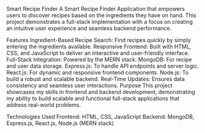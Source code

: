 Smart Recipe Finder
A Smart Recipe Finder Application that empowers users to discover recipes based on the ingredients they have on hand. This project demonstrates a full-stack implementation with a focus on creating an intuitive user experience and seamless backend performance.

Features
Ingredient-Based Recipe Search: Find recipes quickly by simply entering the ingredients available.
Responsive Frontend: Built with HTML, CSS, and JavaScript to deliver an interactive and user-friendly interface.
Full-Stack Integration: Powered by the MERN stack:
MongoDB: For recipe and user data storage.
Express.js: To handle API endpoints and server logic.
React.js: For dynamic and responsive frontend components.
Node.js: To build a robust and scalable backend.
Real-Time Updates: Ensures data consistency and seamless user interactions.
Purpose
This project showcases my skills in frontend and backend development, demonstrating my ability to build scalable and functional full-stack applications that address real-world problems.

Technologies Used
Frontend: HTML, CSS, JavaScript
Backend: MongoDB, Express.js, React.js, Node.js (MERN stack)
